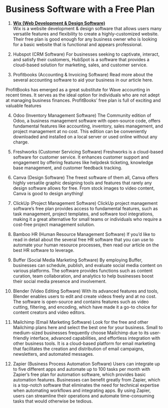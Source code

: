# Business Software with a Free Plan

1. **[Wix (Web Development & Design Software)](https://wix.com/)**
<br>Wix is a website development & design software that allows users many versatile features and flexibility to create a highly-customized website. Their free plan is good enough for any business owner who is looking for a basic website that is functional and appears professional.

2. Hubspot (CRM Software)
For businesses seeking to captivate, interact, and satisfy their customers, HubSpot is a software that provides a cloud-based solution for marketing, sales, and customer service.

3. Profitbooks (Accounting & Invoicing Software)
Read more about the several accounting software to aid your business in our article here.

ProfitBooks has emerged as a great substitute for Wave accounting in recent times. It serves as the ideal option for individuals who are not adept at managing business finances. ProfitBooks’ free plan is full of exciting and valuable features

4. Odoo (Inventory Management Software)
The Community edition of Odoo, a business management software with open-source code, offers fundamental features like accounting, inventory, sales management, and project management at no cost. This edition can be conveniently downloaded and installed on a local server or used online without any charge.

5. Freshworks (Customer Servicing Software)
Freshworks is a cloud-based software for customer service. It enhances customer support and engagement by offering features like helpdesk ticketing, knowledge base management, and customer feedback tracking.

6. Canva (Design Software)
The freest software of them all, Canva offers highly versatile graphic designing tools and features that rarely any design software allows for free. From stock images to video content, Canva is good to design anything!

7. ClickUp (Project Management Software)
ClickUp project management software’s free plan provides access to fundamental features, such as task management, project templates, and software tool integrations, making it a great alternative for small teams or individuals who require a cost-free project management solution.

8. Bamboo HR (Human Resource Management Software)
If you’d like to read in detail about the several free HR software that you can use to automate your human resource processes, then read our article on the best HR software to leverage.

9. Buffer (Social Media Marketing Software)
By employing Buffer, businesses can schedule, publish, and evaluate social media content on various platforms. The software provides functions such as content curation, team collaboration, and analytics to help businesses boost their social media presence and involvement.

10. Blender (Video Editing Software)
With its advanced features and tools, Blender enables users to edit and create videos freely and at no cost. The software is open-source and contains features such as video cutting, filtering, and encoding, which have made it a go-to choice for content creators and video editors.

11. Mailchimp (Email Marketing Software)
Look for the free and other Mailchimp plans here and select the best one for your business.
Small to medium-sized businesses frequently choose Mailchimp due to its user-friendly interface, advanced capabilities, and effortless integration with other business tools. It is a cloud-based platform for email marketing that facilitates the creation and distribution of email campaigns, newsletters, and automated messages.

12. Zapier (Business Process Automation Software)
Users can integrate up to five different apps and automate up to 100 tasks per month with Zapier’s free plan for automation software, which provides basic automation features.
Businesses can benefit greatly from Zapier, which is a top-notch software that eliminates the need for technical expertise when automating workflows and integrating apps. By using Zapier, users can streamline their operations and automate time-consuming tasks that would otherwise be tedious.
